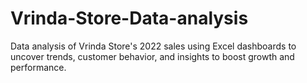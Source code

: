 # Vrinda-Store-Data-analysis
Data analysis of Vrinda Store's 2022 sales using Excel dashboards to uncover trends, customer behavior, and insights to boost growth and performance.
